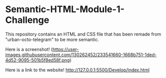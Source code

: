 # Semantic-HTML-Module-1-Challenge

This repository contains an HTML and CSS file that has been remade from "urban-octo-telegram" to be more semantic.

Here is a screenshot! (https://user-images.githubusercontent.com/130262452/233541660-1668b751-1ded-4d52-9095-501b5f8ed58f.png)

Here is a link to the website! http://127.0.0.1:5500/Develop/index.html
